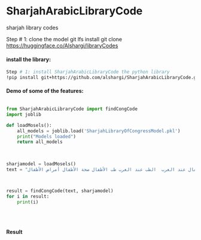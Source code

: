 # SharjahArabicLibraryCode
sharjah library codes



Step # 1: clone the model
git lfs install
git clone https://huggingface.co/Alshargi/libraryCodes


#### install the library:
```bash
Step # 1: install SharjahArabicLibraryCode the python library
!pip install git+https://github.com/alshargi/SharjahArabicLibraryCode.git

```
#### Demo of some of the features:
```python

from SharjahArabicLibraryCode import findCongCode 
import joblib

def loadMosels():
    all_models = joblib.load('SharjahLibraryOfCongressModel.pkl')
    print("Models loaded")
    return all_models

    
    
sharjamodel = loadMosels()
text = "تاريخ طب الأطفال عند العرب	الطب عند العرب طب الأطفال صحة الأطفال أمراض الأطفال"



result = findCongCode(text, sharjamodel)
for i in result:
    print(i)
    

    

```

#### Result
```bash



```





